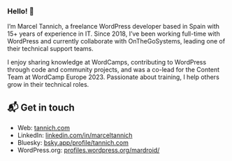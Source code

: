 ### Hello! 👋

I’m Marcel Tannich, a freelance WordPress developer based in Spain with 15+ years of experience in IT. Since 2018, I’ve been working full-time with WordPress and currently collaborate with OnTheGoSystems, leading one of their technical support teams.

I enjoy sharing knowledge at WordCamps, contributing to WordPress through code and community projects, and was a co-lead for the Content Team at WordCamp Europe 2023. Passionate about training, I help others grow in their technical roles.

## 📬 Get in touch
- Web: [tannich.com][1]
- LinkedIn: [linkedin.com/in/marceltannich][2]
- Bluesky: [bsky.app/profile/tannich.com][3]
- WordPress.org: [profiles.wordpress.org/mardroid/][4]

[1]: https://tannich.com
[2]: https://www.linkedin.com/in/marceltannich
[3]: https://bsky.app/profile/tannich.com
[4]:https://profiles.wordpress.org/mardroid
